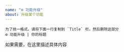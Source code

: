 ```yaml
---
name: "⚙ 功能升级"
about: 升级某个功能
---
```


```
为了统一格式，请将下面一行复制到 `Title` 栏，然后删除这部分
⚙ 功能升级 | 你的标题
```

如果需要，在这里描述具体内容